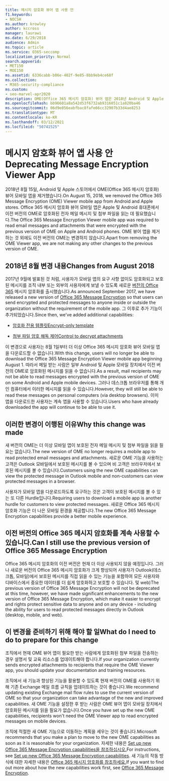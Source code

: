 ```yaml
---
title: 메시지 암호화 뷰어 앱 사용 안
f1.keywords:
- NOCSH
ms.author: krowley
author: kccross
manager: laurawi
ms.date: 6/29/2018
audience: Admin
ms.topic: article
ms.service: O365-seccomp
localization_priority: Normal
search.appverid:
- MET150
- MOE150
ms.assetid: 6336cabb-b06e-402f-9e85-8bb9eb4ce68f
ms.collection:
- M365-security-compliance
ms.custom:
- seo-marvel-apr2020
description: OME(Office 365 메시지 암호화) 뷰어 앱은 2018년 Android 및 Apple 스토어에서 제거되었습니다.
ms.openlocfilehash: bb96601a8a542d53f6732ab9316051c1a820ba46
ms.sourcegitcommit: 06d9e056eabfbac8fafe66cc32907b33d4ae8253
ms.translationtype: MT
ms.contentlocale: ko-KR
ms.lasthandoff: 03/12/2021
ms.locfileid: "50741525"
---
```

# <a name="deprecating-message-encryption-viewer-app"></a><span data-ttu-id="e0082-103">메시지 암호화 뷰어 앱 사용 안</span><span class="sxs-lookup"><span data-stu-id="e0082-103">Deprecating Message Encryption Viewer App</span></span>

<span data-ttu-id="e0082-104">2018년 8월 15일, Android 및 Apple 스토어에서 OME(Office 365 메시지 암호화) 뷰어 모바일 앱을 제거했습니다.</span><span class="sxs-lookup"><span data-stu-id="e0082-104">On August 15, 2018, we removed the Office 365 Message Encryption (OME) Viewer mobile app from Android and Apple stores.</span></span> <span data-ttu-id="e0082-105">Office 365 메시지 암호화 뷰어 모바일 앱은 Apple 및 Android 휴대폰에서 이전 버전의 OME로 암호화된 전자 메일 메시지 및 첨부 파일을 읽는 데 필요했습니다.</span><span class="sxs-lookup"><span data-stu-id="e0082-105">The Office 365 Message Encryption Viewer mobile app was required to read email messages and attachments that were encrypted with the previous version of OME on Apple and Android phones.</span></span> <span data-ttu-id="e0082-106">OME 뷰어 앱을 제거하는 것 외에도 이전 버전의 OME는 변경하지 않습니다.</span><span class="sxs-lookup"><span data-stu-id="e0082-106">Apart from removing the OME Viewer app, we are not making any other changes to the previous version of OME.</span></span>
  
## <a name="changes-from-august-2018"></a><span data-ttu-id="e0082-107">2018년 8월 변경 내용</span><span class="sxs-lookup"><span data-stu-id="e0082-107">Changes from August 2018</span></span>

<span data-ttu-id="e0082-108">2017년 9월에 발표된 것 처럼, 사용자가 모바일 앱의 요구 사항 없이도 암호화되고 보호된 메시지를 조직 내부 또는 외부의 사용자에게 보낼 수 있도록 새로운 [버전의 Office 365](https://aka.ms/ome2017) 메시지 암호화를 출시했습니다.</span><span class="sxs-lookup"><span data-stu-id="e0082-108">As announced September 2017, we have released a new version of [Office 365 Message Encryption](https://aka.ms/ome2017) so that users can send encrypted and protected messages to anyone inside or outside the organization without the requirement of the mobile app.</span></span> <span data-ttu-id="e0082-109">그 이후로 추가 기능이 추가되었습니다.</span><span class="sxs-lookup"><span data-stu-id="e0082-109">Since then, we've added additional capabilities:</span></span>
  
- [<span data-ttu-id="e0082-110">암호화 전용 템플릿</span><span class="sxs-lookup"><span data-stu-id="e0082-110">Encrypt-only template</span></span>](https://aka.ms/encryptonly)

- [<span data-ttu-id="e0082-111">첨부 파일 암호 해독 제어</span><span class="sxs-lookup"><span data-stu-id="e0082-111">Control to decrypt attachments</span></span>](https://techcommunity.microsoft.com/t5/Security-Privacy-and-Compliance/Admin-control-for-attachments-now-available-in-Office-365/ba-p/204007)

<span data-ttu-id="e0082-112">이 변경으로 사용자는 8월 1일부터 더 이상 Office 365 메시지 암호화 뷰어 모바일 앱을 다운로드할 수 없습니다.</span><span class="sxs-lookup"><span data-stu-id="e0082-112">With this change, users will no longer be able to download the Office 365 Message Encryption Viewer mobile app beginning August 1.</span></span> <span data-ttu-id="e0082-113">따라서 메일 받는 사람은 일부 Android 및 Apple 모바일 장치에서 이전 버전의 OME로 암호화된 메시지를 읽을 수 없습니다.</span><span class="sxs-lookup"><span data-stu-id="e0082-113">As a result, mail recipients may not be able to read messages encrypted with the previous version of OME on some Android and Apple mobile devices.</span></span> <span data-ttu-id="e0082-114">그러나 데스크톱 브라우저를 통해 개인 컴퓨터에서 이러한 메시지를 읽을 수 있습니다.</span><span class="sxs-lookup"><span data-stu-id="e0082-114">However, they will still be able to read these messages on personal computers (via desktop browsers).</span></span> <span data-ttu-id="e0082-115">이미 앱을 다운로드한 사용자는 계속 앱을 사용할 수 있습니다.</span><span class="sxs-lookup"><span data-stu-id="e0082-115">Users who have already downloaded the app will continue to be able to use it.</span></span>
  
## <a name="why-this-change-was-made"></a><span data-ttu-id="e0082-116">이러한 변경이 이행된 이유</span><span class="sxs-lookup"><span data-stu-id="e0082-116">Why this change was made</span></span>

<span data-ttu-id="e0082-117">새 버전의 OME는 더 이상 모바일 앱이 보호된 전자 메일 메시지 및 첨부 파일을 읽을 필요는 없습니다.</span><span class="sxs-lookup"><span data-stu-id="e0082-117">The new version of OME no longer requires a mobile app to read protected email messages and attachments.</span></span> <span data-ttu-id="e0082-118">새로운 OME 기능을 사용하는 고객은 Outlook 모바일에서 보호된 메시지를 볼 수 있으며 비 고객은 브라우저에서 보호된 메시지를 볼 수 있습니다.</span><span class="sxs-lookup"><span data-stu-id="e0082-118">Customers using the new OME capabilities can view the protected message in Outlook mobile and non-customers can view protected messages in a browser.</span></span>
  
<span data-ttu-id="e0082-119">사용자가 모바일 앱을 다운로드하도록 요구하는 것은 고객이 보호된 메시지를 볼 수 있는 또 다른 Hurdle입니다.</span><span class="sxs-lookup"><span data-stu-id="e0082-119">Requiring users to download a mobile app is another hurdle for customers to view protected messages.</span></span> <span data-ttu-id="e0082-120">새로운 Office 365 메시지 암호화 기능은 더 나은 모바일 환경을 제공합니다.</span><span class="sxs-lookup"><span data-stu-id="e0082-120">The new Office 365 Message Encryption capabilities provide a better mobile experience.</span></span>
  
## <a name="can-i-still-use-the-previous-version-of-office-365-message-encryption"></a><span data-ttu-id="e0082-121">이전 버전의 Office 365 메시지 암호화를 계속 사용할 수 있습니다.</span><span class="sxs-lookup"><span data-stu-id="e0082-121">Can I still use the previous version of Office 365 Message Encryption</span></span>

<span data-ttu-id="e0082-122">Office 365 메시지 암호화의 이전 버전은 현재 더 이상 사용되지 않을 예정입니다. 그러나 새로운 버전의 Office 365 메시지 암호화가 크게 향상되어 사용자가 Outlook(데스크톱, 모바일)에서 보호된 메시지를 직접 읽을 수 있는 기능을 포함하여 모든 사용자와 디바이스에서 중요한 데이터를 더 쉽게 암호화하고 보호할 수 있습니다. 및 web)</span><span class="sxs-lookup"><span data-stu-id="e0082-122">The previous version of Office 365 Message Encryption will not be deprecated at this time, however, we have made significant enhancements to the new version of Office 365 Message Encryption, which make it easier to encrypt and rights protect sensitive data to anyone and on any device - including the ability for users to read protected messages directly in Outlook (desktop, mobile, and web).</span></span> 
  
## <a name="what-do-i-need-to-do-to-prepare-for-this-change"></a><span data-ttu-id="e0082-123">이 변경을 준비하기 위해 해야 할 일</span><span class="sxs-lookup"><span data-stu-id="e0082-123">What do I need to do to prepare for this change</span></span>

<span data-ttu-id="e0082-124">조직에서 현재 OME 뷰어 앱이 필요한 받는 사람에게 암호화된 첨부 파일을 전송하는 경우 설명서 및 교육 리소스를 업데이트해야 합니다.</span><span class="sxs-lookup"><span data-stu-id="e0082-124">If your organization currently sends encrypted attachments to recipients that require the OME Viewer app, you should update your documentation and training resources.</span></span>
  
<span data-ttu-id="e0082-125">조직에서 새 기능과 향상된 기능을 활용할 수 있도록 현재 버전의 OME를 사용하기 위해 기존 Exchange 메일 흐름 규칙을 업데이트하는 것이 좋습니다.</span><span class="sxs-lookup"><span data-stu-id="e0082-125">We recommend updating existing Exchange mail flow rules to use the current version of OME so that your organization can take advantage of the new and improved capabilities.</span></span> <span data-ttu-id="e0082-126">새 OME 기능을 설정한 후 받는 사람은 OME 뷰어 앱이 모바일 장치에서 암호화된 메시지를 읽을 필요가 없습니다.</span><span class="sxs-lookup"><span data-stu-id="e0082-126">Once you have set up the new OME capabilities, recipients won't need the OME Viewer app to read encrypted messages on mobile devices.</span></span>
  
<span data-ttu-id="e0082-127">조직에 적절한 새 OME 기능으로 이동하는 계획을 세우는 것이 좋습니다.</span><span class="sxs-lookup"><span data-stu-id="e0082-127">Microsoft recommends that you make a plan to move to the new OME capabilities as soon as it is reasonable for your organization.</span></span> <span data-ttu-id="e0082-128">자세한 내용은 [Set up new Office 365 Message Encryption capabilities을 참조하십시오.](set-up-new-message-encryption-capabilities.md)</span><span class="sxs-lookup"><span data-stu-id="e0082-128">For instructions, see [Set up new Office 365 Message Encryption capabilities](set-up-new-message-encryption-capabilities.md).</span></span> <span data-ttu-id="e0082-129">새 기능의 작동 방식에 대한 자세한 내용은 [Office 365 메시지 암호화를 참조하세요.](ome.md)</span><span class="sxs-lookup"><span data-stu-id="e0082-129">If you want to find out more about how the new capabilities work first, see [Office 365 Message Encryption](ome.md).</span></span>
  

